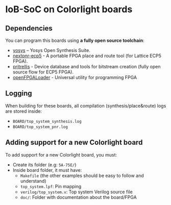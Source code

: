 # IoB-SoC on Colorlight boards

## Dependencies
You can program this boards using **a fully open source toolchain**:
- [yosys](https://github.com/YosysHQ/yosys) – Yosys Open Synthesis Suite.
- [nextpnr-ecp5](https://github.com/YosysHQ/nextpnr) - A portable FPGA place and route tool (for Lattice ECP5 FPGA).
- [prjtrellis](https://github.com/YosysHQ/prjtrellis) - Device database and tools for bitstream creation (fully open source flow for ECP5 FPGA).
- [openFPGALoader](https://github.com/trabucayre/openFPGALoader) - Universal utility for programming FPGA

## Logging
When building for these boards, all compilation (synthesis/place&route) logs are stored inside:
- `BOARD/top_system_synthesis.log`
- `BOARD/top_system_pnr.log`

## Adding support for a new Colorlight board
To add support for a new Colorlight board, you must:
- Create its folder (e.g: `5A-75E/`)
- Inside board folder, it must have:
  - `Makefile` (the other examples should be easy to follow and understand)
  - `top_system.lpf`: Pin mapping
  - `verilog/top_system.v`: Top system Verilog source file
  - `doc/`: Folder with documentation about the board/FPGA